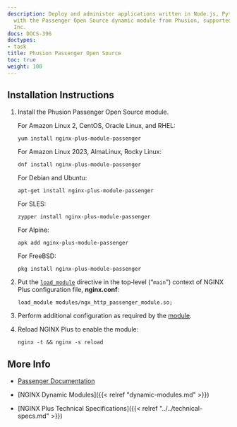 ```yaml
---
description: Deploy and administer applications written in Node.js, Python, and Ruby
  with the Passenger Open Source dynamic module from Phusion, supported by NGINX,
  Inc.
docs: DOCS-396
doctypes:
- task
title: Phusion Passenger Open Source
toc: true
weight: 100
---
```



<span id="install"></span>
## Installation Instructions

1. Install the Phusion Passenger Open Source module.

   For Amazon Linux 2, CentOS, Oracle Linux, and RHEL:
  
   ```shell
   yum install nginx-plus-module-passenger
   ```

   For Amazon Linux 2023, AlmaLinux, Rocky Linux:

   ```shell
   dnf install nginx-plus-module-passenger
   ```

   For Debian and Ubuntu:
  
   ```shell
   apt-get install nginx-plus-module-passenger
   ```

   For SLES:
 
   ```shell
   zypper install nginx-plus-module-passenger
   ```

   For Alpine:

   ```shell
   apk add nginx-plus-module-passenger
   ```

   For FreeBSD:

   ```shell
   pkg install nginx-plus-module-passenger
   ```

2. Put the [`load_module`](https://nginx.org/en/docs/ngx_core_module.html#load_module) directive in the top‑level (“`main`”) context of NGINX Plus configuration file, **nginx.conf**:

   ```nginx
   load_module modules/ngx_http_passenger_module.so;
   ```

3. Perform additional configuration as required by the [module](https://www.phusionpassenger.com/library/install/nginx/).

4. Reload NGINX Plus to enable the module:

   ```shell
   nginx -t && nginx -s reload
   ```


<span id="info"></span>
## More Info

* [Passenger Documentation](https://www.phusionpassenger.com/library/install/nginx/)

* [NGINX Dynamic Modules]({{< relref "dynamic-modules.md" >}})

* [NGINX Plus Technical Specifications]({{< relref "../../technical-specs.md" >}})
